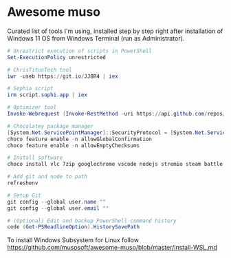 
# Awesome muso

Curated list of tools I'm using, installed step by step right after installation of Windows 11 OS from Windows Terminal (run as Administrator).

```powershell
# Unrestrict execution of scripts in PowerShell
Set-ExecutionPolicy unrestricted

# ChrisTitusTech tool 
iwr -useb https://git.io/JJ8R4 | iex

# Sophia script
irm script.sophi.app | iex

# Optimizer tool
Invoke-Webrequest (Invoke-RestMethod -uri https://api.github.com/repos/hellzerg/optimizer/releases/latest | select -ExpandProperty assets | select -expand browser_download_url) -OutFile Optimizer.exe; & .\Optimizer.exe

# Chocolatey package manager
[System.Net.ServicePointManager]::SecurityProtocol = [System.Net.ServicePointManager]::SecurityProtocol -bor 3072; iex ((New-Object System.Net.WebClient).DownloadString('https://community.chocolatey.org/install.ps1'))
choco feature enable -n allowGlobalConfirmation
choco feature enable -n allowEmptyChecksums

# Install software
choco install vlc 7zip googlechrome vscode nodejs stremio steam battle.net qbittorrent firacode git copyq

# Add git and node to path
refreshenv

# Setup Git
git config --global user.name ""
git config --global user.email ""

# (Optional) Edit and backup PowerShell command history
code (Get-PSReadlineOption).HistorySavePath
```

To install Windows Subsystem for Linux follow https://github.com/musosoft/awesome-muso/blob/master/install-WSL.md
